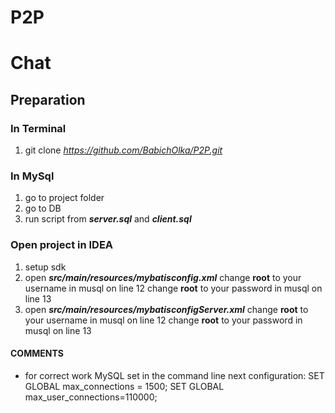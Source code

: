 # P2P
# Chat

## Preparation

### In Terminal
1) git clone *https://github.com/BabichOlka/P2P.git*

### In MySql
1) go to project folder
2) go to DB
3) run script from ***server.sql*** and ***client.sql*** 

### Open project in IDEA
1) setup sdk
2) open ***src/main/resources/mybatisconfig.xml***
	change **root** to your username in musql on line 12
	change **root** to your password in musql on line 13
3) open ***src/main/resources/mybatisconfigServer.xml***
	change **root** to your username in musql on line 12
	change **root** to your password in musql on line 13


#### COMMENTS
* for correct work MySQL set in the command line next configuration:
 SET GLOBAL max_connections = 1500;
 SET GLOBAL max_user_connections=110000;
